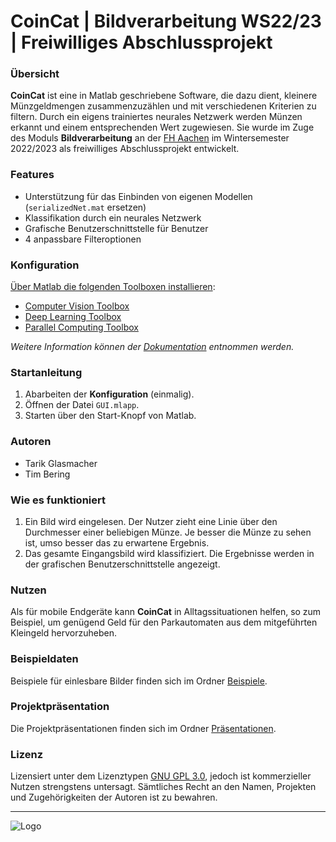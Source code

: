 # CoinCat | Bildverarbeitung WS22/23 | Freiwilliges Abschlussprojekt
 
### Übersicht 
**CoinCat** ist eine in Matlab geschriebene Software, die dazu dient, kleinere Münzgeldmengen zusammenzuzählen und mit verschiedenen Kriterien zu filtern. Durch ein eigens trainiertes neurales Netzwerk werden Münzen erkannt und einem entsprechenden Wert zugewiesen.
Sie wurde im Zuge des Moduls **Bildverarbeitung** an der [FH Aachen](https://www.fh-aachen.de/) im Wintersemester 2022/2023 als freiwilliges Abschlussprojekt entwickelt.

### Features
- Unterstützung für das Einbinden von eigenen Modellen (```serializedNet.mat``` ersetzen)
- Klassifikation durch ein neurales Netzwerk
- Grafische Benutzerschnittstelle für Benutzer
- 4 anpassbare Filteroptionen

### Konfiguration
[Über Matlab die folgenden Toolboxen installieren](https://de.mathworks.com/help/matlab/matlab_env/get-add-ons.html):
- [Computer Vision Toolbox](https://de.mathworks.com/products/computer-vision.html)
- [Deep Learning Toolbox](https://www.mathworks.com/products/deep-learning.html)
- [Parallel Computing Toolbox](https://www.mathworks.com/products/parallel-computing.html)

*Weitere Information können der [Dokumentation](https://github.com/Tamagear/Bildverarbeitung-FreiwilligesProjekt/tree/main/Dokumentation) entnommen werden.*

### Startanleitung
1. Abarbeiten der **Konfiguration** (einmalig).
2. Öffnen der Datei ```GUI.mlapp```.
3. Starten über den Start-Knopf von Matlab.

### Autoren
- Tarik Glasmacher
- Tim Bering

### Wie es funktioniert
1. Ein Bild wird eingelesen. Der Nutzer zieht eine Linie über den Durchmesser einer beliebigen Münze. Je besser die Münze zu sehen ist, umso besser das zu erwartene Ergebnis.
2. Das gesamte Eingangsbild wird klassifiziert. Die Ergebnisse werden in der grafischen Benutzerschnittstelle angezeigt.

### Nutzen
Als für mobile Endgeräte kann **CoinCat** in Alltagssituationen helfen, so zum Beispiel, um genügend Geld für den Parkautomaten aus dem mitgeführten Kleingeld hervorzuheben.

### Beispieldaten
Beispiele für einlesbare Bilder finden sich im Ordner [Beispiele](https://github.com/Tamagear/Bildverarbeitung-FreiwilligesProjekt/tree/main/Beispiele).

### Projektpräsentation
Die Projektpräsentationen finden sich im Ordner [Präsentationen](https://github.com/Tamagear/Bildverarbeitung-FreiwilligesProjekt/tree/main/Pr%C3%A4sentationen).

### Lizenz
Lizensiert unter dem Lizenztypen [GNU GPL 3.0](https://www.gnu.org/licenses/gpl-3.0), jedoch ist kommerzieller Nutzen strengstens untersagt. Sämtliches Recht an den Namen, Projekten und Zugehörigkeiten der Autoren ist zu bewahren.

---
 
![Logo](https://cdn.discordapp.com/attachments/771767101164879892/1064668083324727407/CoinCatLogoHead.png)
